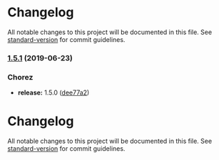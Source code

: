 # Changelog

All notable changes to this project will be documented in this file. See [standard-version](https://github.com/conventional-changelog/standard-version) for commit guidelines.

### [1.5.1](https://github.com/linkorb-test/lorum-ipsum/compare/v1.5.0...v1.5.1) (2019-06-23)


### Chorez

* **release:** 1.5.0 ([dee77a2](https://github.com/linkorb-test/lorum-ipsum/commit/dee77a2))



# Changelog

All notable changes to this project will be documented in this file. See [standard-version](https://github.com/conventional-changelog/standard-version) for commit guidelines.
